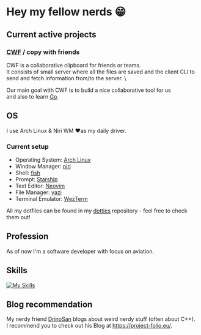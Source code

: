 # Hey my fellow nerds 😁

## Current active projects

### [CWF](https://github.com/noobcollective/cwf) / copy with friends
CWF is a collaborative clipboard for friends or teams. \
It consists of small server where all the files are saved and the client CLI to send and fetch information from/to the server. \

Our main goal with CWF is to build a nice collaborative tool for us \
and also to learn [Go](https://go.dev/).

## OS
I use Arch Linux & Niri WM  ❤️as my daily driver.

### Current setup
- Operating System: [Arch Linux](https://archlinux.org)
- Window Manager: [niri](https://github.com/YaLTeR/niri)
- Shell: [fish](https://fishshell.com/)
- Prompt: [Starship](https://starship.rs/)
- Text Editor: [Neovim](https://neovim.io/)
- File Manager: [yazi](https://github.com/sxyazi/yazi)
- Terminal Emulator: [WezTerm](https://wezfurlong.org/wezterm/)

All my dotfiles can be found in my [dotties](https://github.com/iCultureBud/dotties) repository - feel free to check them out!

## Profession
As of now I'm a software developer with focus on aviation.

## Skills
[![My Skills](https://skillicons.dev/icons?i=neovim,linux,cpp,go,py,docker)](https://skillicons.dev)

## Blog recommendation
My nerdy friend [DrinoSan](https://github.com/DrinoSan) blogs about weird nerdy stuff (often about C++). \
I recommend you to check out his Blog at https://project-folio.eu/.
